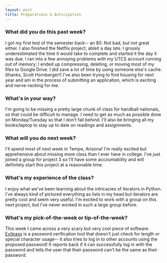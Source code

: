 ```yaml
---
layout: post
title: Preparations & Anticipation
---
```


### What did you do this past week?
I got my first test of the semester back-- an 80. Not bad, but not great either. I also finished the Netflix project, ableit a day late. I grossly underestimated the time it would take to complete and started it the day it was due. I ran into a few annoying problems with my UTCS account running out of memory; I ended up compressing, deleting, or moving most of my files to Google Drive. I did save a lot of time by using someone else's cache. (thanks, Scott Hornberger!) I've also been trying to find housing for next year and am in the process of submitting an application, which is exciting and nerve-racking for me.

### What's in your way?
I'm going to be missing a pretty large chunk of class for handball nationals, so that could be difficult to manage. I need to get as much as possible done on Monday/Tuesday so that I don't fall behind. I'll also be bringing all my books/laptop to stay up to date on readings and assignments.

### What will you do next week?
I'll spend most of next week in Tempe, Arizona! I'm really excited but apprehensive about missing more class than I ever have in college. I've just joined a group for project 3 so I'll have some accountability and will definitely start this project at a reasonable time.

### What's my experience of the class?
I enjoy what we've been learning about the intricacies of iterators in Python. I've always kind of pictured everything as lists in my head but iterators are pretty cool and seem very useful. I'm excited to work with a group on this next project, but I've never worked in such a large group before.

### What's my pick-of-the-week or tip-of-the-week?
This week I came across a very scary but very cool piece of software. [Evilpass](https://github.com/SirCmpwn/evilpass) is a password verification tool that doesn't just check for length or special character usage-- it also tries to log in to other accounts using the proposed password! It reports back if it can successfully log in with the password and tells the user that their password can't be the same as their <other account> password.

